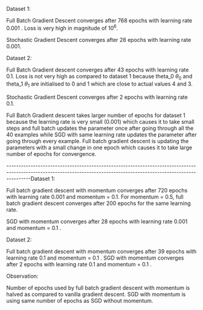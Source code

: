    Dataset 1:

   Full Batch Gradient Descent converges after 768 epochs with learning rate 0.001 . Loss is very high in magnitude of $10^6$.

   Stochastic Gradient Descent converges after 28 epochs with learning rate 0.001.

   Dataset 2:

   Full Batch Gradient descent converges after 43 epochs with learning rate 0.1. Loss is not very high as compared to dataset 1 because theta_0 $\theta_0$ and theta_1 $\theta_1$ are initialised to 0 and 1 which are close to actual values 4 and 3.

   Stochastic Gradient Descent converges after 2 epochs with learning rate 0.1. 


   Full Batch Gradient descent takes larger number of epochs for dataset 1 because the learning rate is very small (0.001) which causes it to take small steps and full batch updates the parameter once after going through all the 40 examples while SGD with same learning rate updates the parameter after going through every example.
   Full batch gradient descent is updating the parameters with a small change in one epoch which causes it to take large number of epochs for convergence.

   ----------------------------------------------------------------------------------------------------------------------------------------------------------------------Dataset 1:

   Full batch gradient descent with momentum converges after 720 epochs with learning rate 0.001 and momentum = 0.1. For momentum = 0.5, full batch gradient descent converges after 200 epochs for the same learning rate.

   SGD with momentum converges after 28 epochs with learning rate 0.001 and momentum = 0.1 .

   Dataset 2:

   Full batch gradient descent with momentum converges after 39 epochs with learning rate 0.1 and momentum = 0.1 .
   SGD with momentum converges after 2 epochs with learning rate 0.1 and momentum = 0.1 .


   Observation:

   Number of epochs used by full batch gradient descent with momentum is halved as compared to vanilla gradient descent. SGD with momentum is using same number of epochs as SGD without momentum.





